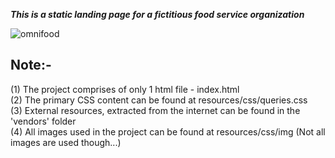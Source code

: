 ***This is a static landing page for a fictitious food service organization***<br />

![omnifood](https://user-images.githubusercontent.com/30544355/58583370-78bbce00-8271-11e9-8463-037638d66800.png)


## Note:-                                        

(1) The project comprises of only 1 html file - index.html <br />
(2) The primary CSS content can be found at resources/css/queries.css <br />
(3) External resources, extracted from the internet can be found in the 'vendors' folder <br />
(4) All images used in the project can be found at resources/css/img (Not all images are used though...)<br />


